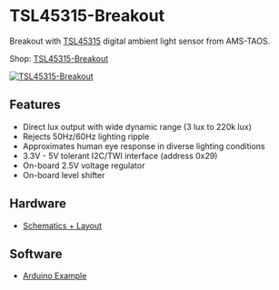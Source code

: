 # TSL45315-Breakout
Breakout with [TSL45315](http://www.ams.com/eng/Products/Light-Sensors/Ambient-Light-Sensor-ALS/TSL45315) digital ambient light sensor from AMS-TAOS.

Shop: [TSL45315-Breakout](http://www.watterott.com/en/TSL45315-Breakout)

[![TSL45315-Breakout](https://raw.github.com/watterott/TSL45315-Breakout/master/pcb/TSL45315-Breakout_v10.jpg)](http://www.watterott.com/en/TSL45315-Breakout)


## Features
* Direct lux output with wide dynamic range (3 lux to 220k lux)
* Rejects 50Hz/60Hz lighting ripple
* Approximates human eye response in diverse lighting conditions
* 3.3V - 5V tolerant I2C/TWI interface (address 0x29)
* On-board 2.5V voltage regulator
* On-board level shifter


## Hardware
* [Schematics + Layout](https://github.com/watterott/TSL45315-Breakout/tree/master/pcb)


## Software
* [Arduino Example](https://github.com/watterott/TSL45315-Breakout/tree/master/src)
